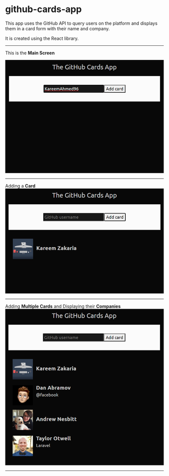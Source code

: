 # github-cards-app
This app uses the GitHub API to query users on the platform and displays them in a card form with their name and company.

It is created using the React library.

_________________________________________________________________________________________
This is the **Main Screen**

![Main Screen](main-screen.png)
_________________________________________________________________________________________

Adding a **Card** <br/>
![Adding a Card](card-adding.png)
_________________________________________________________________________________________

Adding **Multiple Cards** and Displaying their **Companies**
![Adding Multiple Cards and Displaying their Companies](multiple-cards.png)
_________________________________________________________________________________________
